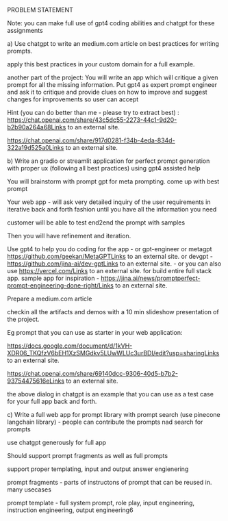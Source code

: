 PROBLEM STATEMENT

Note: you can make full use of gpt4 coding abilities and chatgpt for these assignments

 

a) Use chatgpt to write an medium.com article on best practices for writing prompts.

apply this best practices in your custom domain for a full example. 

another part of the project: You will write an app which will critique a given prompt for all the missing information. Put gpt4 as expert prompt engineer and ask it to critique and provide clues on how to improve and suggest changes for improvements so user can accept

 

Hint (you can do better than me - please try to extract best) :
https://chat.openai.com/share/43c5dc55-2273-44c1-9d20-b2b90a264a68Links to an external site.

https://chat.openai.com/share/917d0281-f34b-4eda-834d-322a19d525a0Links to an external site.

 

b) Write an gradio or streamlit application for perfect prompt generation with proper ux  (following all best practices) using gpt4 assisted help

You will brainstorm with prompt gpt for meta prompting. come up with best prompt

Your web app -  will ask very detailed inquiry of the user requirements in iterative back and forth fashion until you have all the information you need

 

customer  will be able to test end2end the prompt with samples 

 

Then you will have refinement and iteration.

 

Use gpt4 to help you do coding for the app - or gpt-engineer or metagpt https://github.com/geekan/MetaGPTLinks to an external site. or devgpt - https://github.com/jina-ai/dev-gptLinks to an external site. - or you can also use https://vercel.com/Links to an external site. for build entire full stack app. sample app for inspiration - https://jina.ai/news/promptperfect-prompt-engineering-done-right/Links to an external site.

 

Prepare a medium.com article

checkin all the artifacts and demos with a 10 min slideshow presentation of the project.

Eg prompt that you can use as starter in your web application:

 

https://docs.google.com/document/d/1kVH-XDR06_TKQfzV6bEH1XzSMGdkv5LUwWLUc3urBDI/edit?usp=sharingLinks to an external site.

 

https://chat.openai.com/share/69140dcc-9306-40d5-b7b2-93754475616eLinks to an external site.

 

the above dialog in chatgpt is an example that you can use as a test case for your full app back and forth.

c) Write a full web app for prompt library with prompt search (use pinecone langchain library) - people can contribute the prompts nad search for prompts

 

use chatgpt generously for full app 

Should support prompt fragments as well as full prompts

support proper templating, input and output answer engienering

prompt fragments - parts of instructons of prompt that can be reused in. many usecases

 

prompt template - full system prompt, role play, input engineering, instruction engineering, output engineering6